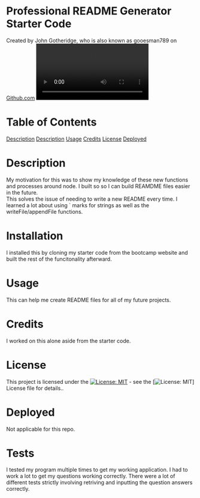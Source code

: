 # Professional README Generator Starter Code
  Created by John Gotheridge, who is also known as gooesman789 on [Github.com](https://github.com/gooseman789)
  ![alt text](/Professional-README-Generator%20-%20Visual%20Studio%20Code%202023-10-26%2020-21-28.mp4)


  # Table of Contents
  [Description](#Description)
  [Description](#Installation)
  [Usage](#Usage)
  [Credits](#Credits)
  [License](#License)
  [Deployed](#Deployed)

  # Description
  My motivation for this was to show my knowledge of these new functions and processes around node.
  I built so so I can build REAMDME files easier in the future.  
  This solves the issue of needing to write a new README every time.
  I learned a lot about using ` marks for strings as well as the writeFile/appendFile functions.
  
  # Installation
  I installed this by cloning my starter code from the bootcamp website and built the rest of the funcitonality afterward.
  
  # Usage
  This can help me create README files for all of my future projects.
  
  # Credits
  I worked on this alone aside from the starter code.  
  
  # License
  This project is licensed under the [![License: MIT](https://img.shields.io/badge/License-MIT-yellow.svg)](https://opensource.org/licenses/MIT) - see the [![License: MIT](https://img.shields.io/badge/License-MIT-yellow.svg)] License file for details..
  
  # Deployed
  Not applicable for this repo. 

  # Tests
  I tested my program multiple times to get my working application.  I had to work a lot to get my questions working correctly.  There were a lot of different tests strictly involving retriving and inputting the question answers correctly.  